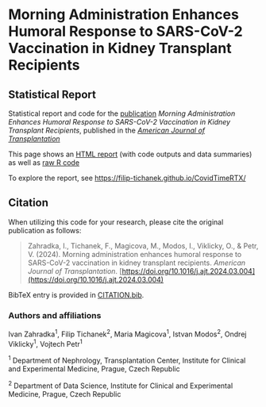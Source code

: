 # Morning Administration Enhances Humoral Response to SARS-CoV-2 Vaccination in Kidney Transplant Recipients

## Statistical Report

Statistical report and code for the [publication](https://doi.org/10.1016/j.ajt.2024.03.004) *Morning Administration Enhances Humoral Response to SARS-CoV-2 Vaccination in Kidney Transplant Recipients*, published in the [*American Journal of Transplantation*](https://www.amjtransplant.org/)


This page shows an [HTML report](https://filip-tichanek.github.io/CovidTimeRTX/) (with code outputs and data summaries) as well as [raw R code](./code_revised.qmd)

To explore the report, see https://filip-tichanek.github.io/CovidTimeRTX/


## Citation 

When utilizing this code for your research, please cite the original publication as follows:
> Zahradka, I., Tichanek, F., Magicova, M., Modos, I., Viklicky, O., & Petr, V. (2024). Morning administration enhances humoral response to SARS-CoV-2 vaccination in kidney transplant recipients. *American Journal of Transplantation*. [https://doi.org/10.1016/j.ajt.2024.03.004](https://doi.org/10.1016/j.ajt.2024.03.004)

BibTeX entry is provided in [CITATION.bib](./CITATION.bib).


### Authors and affiliations 

Ivan Zahradka<sup>1</sup>, Filip Tichanek<sup>2</sup>, Maria Magicova<sup>1</sup>, Istvan Modos<sup>2</sup>, Ondrej Viklicky<sup>1</sup>, Vojtech Petr<sup>1</sup>

<sup>1</sup> Department of Nephrology, Transplantation Center, Institute for Clinical and Experimental Medicine, Prague, Czech Republic

<sup>2</sup> Department of Data Science, Institute for Clinical and Experimental Medicine, Prague, Czech Republic
